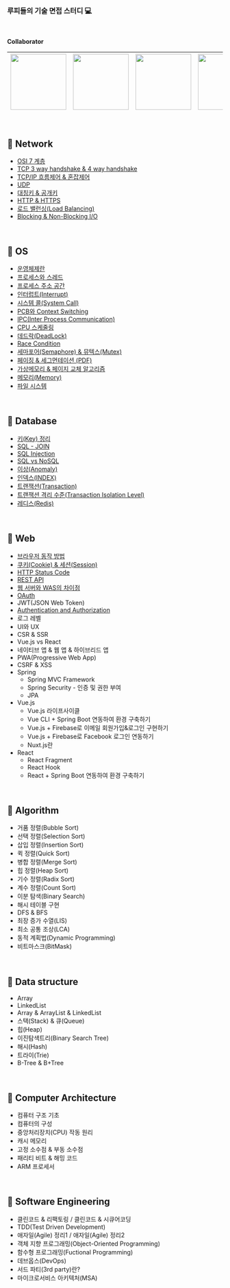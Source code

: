 ### 루피들의 기술 면접 스터디 💻

<br> 

**Collaborator**

|[<img src="https://user-images.githubusercontent.com/65820741/125305781-9b35d600-e369-11eb-9e9f-68b5ad160e42.png" width="130" height="130">](https://github.com/hammii)| [<img src="https://user-images.githubusercontent.com/65820741/125305961-c1f40c80-e369-11eb-8bf9-4f3af8ea3889.png" width="130" height="130">](https://github.com/Yangheerim) | [<img src="https://user-images.githubusercontent.com/65820741/125306133-e9e37000-e369-11eb-91e9-304b4699e9b5.png" width="130" height="130">](https://github.com/Lee-so-young) | [<img src="https://user-images.githubusercontent.com/65820741/125306360-1d25ff00-e36a-11eb-9498-ab0485a1dd3e.png" width="130" height="130">](https://github.com/haewon-park) |
| :-----------------------------------: | :---------------------------------------: | :-------------------------------------: | :-------------------------------------: |

<br>

## 📌 Network
- [OSI 7 계층](https://github.com/haewon-park/csStudy/blob/main/Network/OSI%207%EA%B3%84%EC%B8%B5.md)
- [TCP 3 way handshake & 4 way handshake](https://github.com/haewon-park/csStudy/blob/main/Network/TCP%203-way%20%26%204-way%20Handshake.md)
- [TCP/IP 흐름제어 & 혼잡제어](https://github.com/haewon-park/csStudy/blob/main/Network/TCP_IP%ED%9D%90%EB%A6%84%EC%A0%9C%EC%96%B4%26%ED%98%BC%EC%9E%A1%EC%A0%9C%EC%96%B4.md)
- [UDP](https://github.com/haewon-park/csStudy/blob/main/Network/UDP.md)
- [대칭키 & 공개키](https://github.com/haewon-park/csStudy/blob/main/Network/%EB%8C%80%EC%B9%AD%ED%82%A4%26%EA%B3%B5%EA%B0%9C%ED%82%A4.md)
- [HTTP & HTTPS](https://github.com/haewon-park/csStudy/blob/9a80476af6e2d605f6be7e7531deb6f810972057/Network/HTTP&HTTPS.md)
- [로드 밸런싱(Load Balancing)](https://github.com/haewon-park/csStudy/blob/main/Network/Load%20Balancing.md)
- [Blocking & Non-Blocking I/O](https://github.com/haewon-park/csStudy/blob/main/Network/Blocking%20%26%20Non-Blocking%20IO.md)

<br>
  
## 📌 OS
- [운영체제란](https://github.com/haewon-park/csStudy/blob/main/OS/%EC%9A%B4%EC%98%81%EC%B2%B4%EC%A0%9C%EB%9E%80%3F.md)
- [프로세스와 스레드](https://github.com/haewon-park/csStudy/blob/main/OS/%ED%94%84%EB%A1%9C%EC%84%B8%EC%8A%A4(Process)%EC%99%80%20%EC%8A%A4%EB%A0%88%EB%93%9C(Thread).md)
- [프로세스 주소 공간](https://github.com/haewon-park/csStudy/blob/main/OS/%ED%94%84%EB%A1%9C%EC%84%B8%EC%8A%A4%20%EC%A3%BC%EC%86%8C%20%EA%B3%B5%EA%B0%84.md)
- [인터럽트(Interrupt)](https://github.com/haewon-park/csStudy/blob/main/OS/%EC%9D%B8%ED%84%B0%EB%9F%BD%ED%8A%B8%20.md)
- [시스템 콜(System Call)](https://github.com/haewon-park/csStudy/blob/5b257ba07925220d9f0c2d533bbdee358511c878/OS/systemCall.md)
- [PCB와 Context Switching](https://github.com/haewon-park/csStudy/blob/main/OS/PCB%EC%99%80%20Context%20Switching.md)
- [IPC(Inter Process Communication)](https://github.com/haewon-park/csStudy/blob/main/OS/IPC.md)
- [CPU 스케줄링](https://github.com/haewon-park/csStudy/blob/main/OS/CPU%20%EC%8A%A4%EC%BC%80%EC%A4%84%EB%A7%81.md)
- [데드락(DeadLock)](https://github.com/haewon-park/csStudy/blob/main/OS/%EB%8D%B0%EB%93%9C%EB%9D%BD(Deadlock).md)
- [Race Condition](https://github.com/haewon-park/csStudy/blob/9719e20415b6c58658e432b74bc02090b21db5c4/OS/Race%20condition.md)
- [세마포어(Semaphore) & 뮤텍스(Mutex)](https://github.com/haewon-park/csStudy/blob/main/OS/%EC%84%B8%EB%A7%88%ED%8F%AC%EC%96%B4(Semaphore)%20%26%20%EB%AE%A4%ED%85%8D%EC%8A%A4(Mutex).md)
- [페이징 & 세그먼테이션 (PDF)](https://github.com/haewon-park/csStudy/blob/main/OS/Paging%EA%B3%BC%20Segmentation.md)
- [가상메모리 & 페이지 교체 알고리즘](https://github.com/haewon-park/csStudy/blob/main/OS/%EA%B0%80%EC%83%81%EB%A9%94%EB%AA%A8%EB%A6%AC%20%26%20%ED%8E%98%EC%9D%B4%EC%A7%80%20%EA%B5%90%EC%B2%B4%20%EC%95%8C%EA%B3%A0%EB%A6%AC%EC%A6%98.md)
- [메모리(Memory)](https://github.com/haewon-park/csStudy/blob/main/OS/%EB%A9%94%EB%AA%A8%EB%A6%AC(Memory).md)
- [파일 시스템](https://github.com/haewon-park/csStudy/blob/679bb0a0ea86cac731466f6d8660b3d80aac6eef/OS/fileSystem.md)

<br>
  
## 📌 Database
- [키(Key) 정리](https://github.com/haewon-park/csStudy/blob/main/DataBase/Key.md)
- [SQL - JOIN](https://github.com/haewon-park/csStudy/blob/main/DataBase/JOIN.md)
- [SQL Injection](https://github.com/haewon-park/csStudy/blob/main/DataBase/SQL%20Injection.md)
- [SQL vs NoSQL](https://github.com/haewon-park/csStudy/blob/main/DataBase/SQL%20vs%20NoSQL.md)
- [이상(Anomaly)](https://github.com/haewon-park/csStudy/blob/main/DataBase/%EC%9D%B4%EC%83%81(Anomaly).md)
- [인덱스(INDEX)](https://github.com/haewon-park/csStudy/blob/main/DataBase/%EC%9D%B8%EB%8D%B1%EC%8A%A4(INDEX).md)
- [트랜잭션(Transaction)](https://github.com/haewon-park/csStudy/blob/ddbf312942da0882e818ccd526c3d2480e03306a/DataBase/%ED%8A%B8%EB%9E%9C%EC%9E%AD%EC%85%98(Transaction).md)
- [트랜잭션 격리 수준(Transaction Isolation Level)](https://github.com/haewon-park/csStudy/blob/6929b691c7c12260d23c096b7c7fb76e19323027/DataBase/%ED%8A%B8%EB%9E%9C%EC%9E%AD%EC%85%98%20%EA%B2%A9%EB%A6%AC%20%EC%88%98%EC%A4%80.md)
- [레디스(Redis)](https://github.com/haewon-park/csStudy/blob/main/DataBase/Redis.md)

<br>

## 📌 Web
- [브라우저 동작 방법](https://github.com/haewon-park/csStudy/blob/main/Web/%EB%B8%8C%EB%9D%BC%EC%9A%B0%EC%A0%80%20%EB%8F%99%EC%9E%91%20%EB%B0%A9%EB%B2%95.md)
- [쿠키(Cookie) & 세션(Session)](https://github.com/haewon-park/csStudy/blob/main/Web/%EC%BF%A0%ED%82%A4(Cookie)%20%26%20%EC%84%B8%EC%85%98(Session).md)
- [HTTP Status Code](https://github.com/haewon-park/csStudy/blob/main/Web/HTTP%20Status%20Code.md)
- [REST API](https://github.com/haewon-park/csStudy/blob/main/Web/restAPI.md)
- [웹 서버와 WAS의 차이점](https://github.com/haewon-park/csStudy/blob/main/Web/%EC%9B%B9%20%EC%84%9C%EB%B2%84%20vs%20WAS.md)
- [OAuth](https://github.com/haewon-park/csStudy/blob/3cf0ff3a78d339a10767348339e686d47daf5fd4/Web/OAuth.md)
- JWT(JSON Web Token)
- [Authentication and Authorization](https://github.com/haewon-park/csStudy/blob/main/Web/Authentication%20and%20Authorization.md)
- 로그 레벨
- UI와 UX
- CSR & SSR
- Vue.js vs React
- 네이티브 앱 & 웹 앱 & 하이브리드 앱
- PWA(Progressive Web App)
- CSRF & XSS
- Spring
  - Spring MVC Framework
  - Spring Security - 인증 및 권한 부여
  - JPA
- Vue.js
  - Vue.js 라이프사이클
  - Vue CLI + Spring Boot 연동하여 환경 구축하기
  - Vue.js + Firebase로 이메일 회원가입&로그인 구현하기
  - Vue.js + Firebase로 Facebook 로그인 연동하기
  - Nuxt.js란
- React
  - React Fragment
  - React Hook
  - React + Spring Boot 연동하여 환경 구축하기

<br>

## 📌 Algorithm
- 거품 정렬(Bubble Sort)
- 선택 정렬(Selection Sort)
- 삽입 정렬(Insertion Sort)
- 퀵 정렬(Quick Sort)
- 병합 정렬(Merge Sort)
- 힙 정렬(Heap Sort)
- 기수 정렬(Radix Sort)
- 계수 정렬(Count Sort)
- 이분 탐색(Binary Search)
- 해시 테이블 구현
- DFS & BFS
- 최장 증가 수열(LIS)
- 최소 공통 조상(LCA)
- 동적 계획법(Dynamic Programming)
- 비트마스크(BitMask)

<br>

## 📌 Data structure
- Array
- LinkedList
- Array & ArrayList & LinkedList
- 스택(Stack) & 큐(Queue)
- 힙(Heap)
- 이진탐색트리(Binary Search Tree)
- 해시(Hash)
- 트라이(Trie)
- B-Tree & B+Tree

<br>

## 📌 Computer Architecture
- 컴퓨터 구조 기초
- 컴퓨터의 구성
- 중앙처리장치(CPU) 작동 원리
- 캐시 메모리
- 고정 소수점 & 부동 소수점
- 패리티 비트 & 해밍 코드
- ARM 프로세서

<br>

## 📌 Software Engineering
- 클린코드 & 리팩토링 / 클린코드 & 시큐어코딩
- TDD(Test Driven Development)
- 애자일(Agile) 정리1 / 애자일(Agile) 정리2
- 객체 지향 프로그래밍(Object-Oriented Programming)
- 함수형 프로그래밍(Fuctional Programming)
- 데브옵스(DevOps)
- 서드 파티(3rd party)란?
- 마이크로서비스 아키텍처(MSA)

